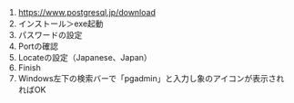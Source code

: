 1. https://www.postgresql.jp/download  　
2. インストール＞exe起動　　
3. パスワードの設定
4. Portの確認
5. Locateの設定（Japanese、Japan）
6. Finish
7. Windows左下の検索バーで「pgadmin」と入力し象のアイコンが表示されればOK

